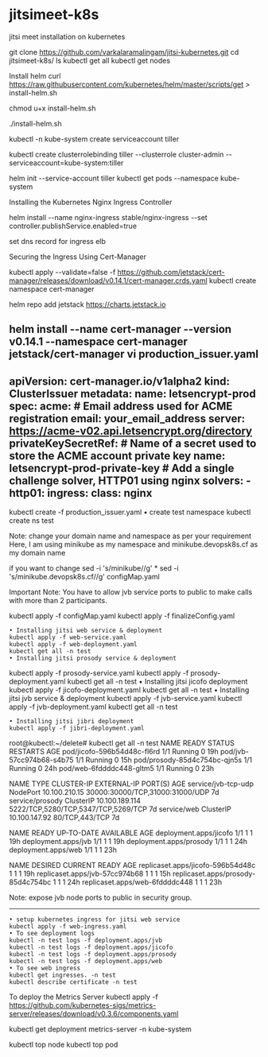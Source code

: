 # jitsimeet-k8s
jitsi meet installation on kubernetes

git clone https://github.com/varkalaramalingam/jitsi-kubernetes.git
cd jitsimeet-k8s/
ls
kubectl get all
kubectl get nodes

Install helm
curl https://raw.githubusercontent.com/kubernetes/helm/master/scripts/get > install-helm.sh

chmod u+x install-helm.sh

./install-helm.sh

kubectl -n kube-system create serviceaccount tiller

kubectl create clusterrolebinding tiller --clusterrole cluster-admin --serviceaccount=kube-system:tiller

helm init --service-account tiller
kubectl get pods --namespace kube-system

Installing the Kubernetes Nginx Ingress Controller

helm install --name nginx-ingress stable/nginx-ingress --set controller.publishService.enabled=true

set dns record for ingress elb

Securing the Ingress Using Cert-Manager

kubectl apply --validate=false -f https://github.com/jetstack/cert-manager/releases/download/v0.14.1/cert-manager.crds.yaml
kubectl create namespace cert-manager

helm repo add jetstack https://charts.jetstack.io

helm install --name cert-manager --version v0.14.1 --namespace cert-manager jetstack/cert-manager
vi production_issuer.yaml
-------------
apiVersion: cert-manager.io/v1alpha2
kind: ClusterIssuer
metadata:
  name: letsencrypt-prod
spec:
  acme:
    # Email address used for ACME registration
    email: your_email_address
    server: https://acme-v02.api.letsencrypt.org/directory
    privateKeySecretRef:
      # Name of a secret used to store the ACME account private key
      name: letsencrypt-prod-private-key
    # Add a single challenge solver, HTTP01 using nginx
    solvers:
    - http01:
        ingress:
          class: nginx
--------------
kubectl create -f production_issuer.yaml
    • create test namespace
	kubectl create ns test

Note: change your domain name and namespace as per your requirement
Here, I am using minikube as my namespace and minikube.devopsk8s.cf as my domain name

if you want to change
sed -i 's/minikube/<your-namespce>/g' *
sed -i 's/minikube.devopsk8s.cf/<your-domainname>/g' configMap.yaml 

Important Note: You have to allow jvb service ports to public to make calls with more than 2 participants. 

kubectl apply -f configMap.yaml
kubectl apply -f finalizeConfig.yaml


    • Installing jitsi web service & deployment 
	kubectl apply -f web-service.yaml
	kubectl apply -f web-deployment.yaml
	kubectl get all -n test
    • Installing jitsi prosody service & deployment
kubectl apply -f prosody-service.yaml 
	kubectl apply -f prosody-deployment.yaml
	kubectl get all -n test
    • Installing jitsi jicofo deployment 
	kubectl apply -f jicofo-deployment.yaml
	kubectl get all -n test
    • Installing jitsi jvb service & deployment 
	kubectl apply -f jvb-service.yaml
	kubectl apply -f jvb-deployment.yaml
	kubectl get all -n test

    • Installing jitsi jibri deployment 
	kubectl apply -f jibri-deployment.yaml


root@kubectl:~/delete# kubectl get all -n test
NAME                           READY   STATUS    RESTARTS   AGE
pod/jicofo-596b54d48c-fl6rd    1/1     Running   0          19h
pod/jvb-57cc974b68-s4b75       1/1     Running   0          15h
pod/prosody-85d4c754bc-qjn5s   1/1     Running   0          24h
pod/web-6fddddc448-gltm5       1/1     Running   0          23h

NAME                  TYPE        CLUSTER-IP       EXTERNAL-IP   PORT(S)                               AGE
service/jvb-tcp-udp   NodePort    10.100.210.15    <none>        30000:30000/TCP,31000:31000/UDP       7d
service/prosody       ClusterIP   10.100.189.114   <none>        5222/TCP,5280/TCP,5347/TCP,5269/TCP   7d
service/web           ClusterIP   10.100.147.92    <none>        80/TCP,443/TCP                        7d

NAME                      READY   UP-TO-DATE   AVAILABLE   AGE
deployment.apps/jicofo    1/1     1            1           19h
deployment.apps/jvb       1/1     1            1           19h
deployment.apps/prosody   1/1     1            1           24h
deployment.apps/web       1/1     1            1           23h

NAME                                 DESIRED   CURRENT   READY   AGE
replicaset.apps/jicofo-596b54d48c    1         1         1       19h
replicaset.apps/jvb-57cc974b68       1         1         1       15h
replicaset.apps/prosody-85d4c754bc   1         1         1       24h
replicaset.apps/web-6fddddc448       1         1         1       23h


Note: expose jvb node ports to public in security group.


---------------------------------
    • setup kubernetes ingress for jitsi web service
	kubectl apply -f web-ingress.yaml
    • To see deployment logs
	kubectl -n test logs -f deployment.apps/jvb
	kubectl -n test logs -f deployment.apps/jicofo
	kubectl -n test logs -f deployment.apps/prosody
	kubectl -n test logs -f deployment.apps/web
    • To see web ingress
	kubectl get ingresses. -n test
	kubectl describe certificate -n test



To deploy the Metrics Server
kubectl apply -f https://github.com/kubernetes-sigs/metrics-server/releases/download/v0.3.6/components.yaml

kubectl get deployment metrics-server -n kube-system

kubectl top node
kubectl top pod
